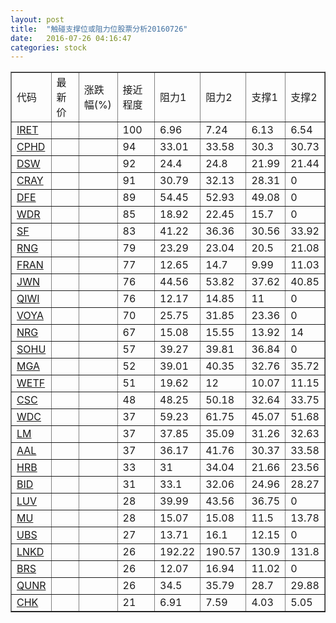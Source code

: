 ```yaml
---
layout: post
title:  "触碰支撑位或阻力位股票分析20160726"
date:   2016-07-26 04:16:47
categories: stock
---
```

<script type="text/javascript">
var stockList = []
stockList.push('gb_iret');
stockList.push('gb_cphd');
stockList.push('gb_dsw');
stockList.push('gb_cray');
stockList.push('gb_dfe');
stockList.push('gb_wdr');
stockList.push('gb_sf');
stockList.push('gb_rng');
stockList.push('gb_fran');
stockList.push('gb_jwn');
stockList.push('gb_qiwi');
stockList.push('gb_voya');
stockList.push('gb_nrg');
stockList.push('gb_sohu');
stockList.push('gb_mga');
stockList.push('gb_wetf');
stockList.push('gb_csc');
stockList.push('gb_wdc');
stockList.push('gb_lm');
stockList.push('gb_aal');
stockList.push('gb_hrb');
stockList.push('gb_bid');
stockList.push('gb_luv');
stockList.push('gb_mu');
stockList.push('gb_ubs');
stockList.push('gb_lnkd');
stockList.push('gb_brs');
stockList.push('gb_qunr');
stockList.push('gb_chk');
</script>
<table border="1">
 <tr>
 <td>代码</td>
 <td>最新价</td>
 <td>涨跌幅(%)</td>
 <td>接近程度</td>
 <td>阻力1</td>
 <td>阻力2</td>
 <td>支撑1</td>
 <td>支撑2</td>
</tr>
  <tr id="iret" class="green">
  <td><a href="http://stock.finance.sina.com.cn/usstock/quotes/IRET.html" target="_blank">IRET</a></td><td></td><td></td><td>100</td><td>6.96</td><td>7.24</td><td>6.13</td><td>6.54</td></tr>
  <tr id="cphd" class="red">
  <td><a href="http://stock.finance.sina.com.cn/usstock/quotes/CPHD.html" target="_blank">CPHD</a></td><td></td><td></td><td>94</td><td>33.01</td><td>33.58</td><td>30.3</td><td>30.73</td></tr>
  <tr id="dsw" class="red">
  <td><a href="http://stock.finance.sina.com.cn/usstock/quotes/DSW.html" target="_blank">DSW</a></td><td></td><td></td><td>92</td><td>24.4</td><td>24.8</td><td>21.99</td><td>21.44</td></tr>
  <tr id="cray" class="red">
  <td><a href="http://stock.finance.sina.com.cn/usstock/quotes/CRAY.html" target="_blank">CRAY</a></td><td></td><td></td><td>91</td><td>30.79</td><td>32.13</td><td>28.31</td><td>0</td></tr>
  <tr id="dfe" class="red">
  <td><a href="http://stock.finance.sina.com.cn/usstock/quotes/DFE.html" target="_blank">DFE</a></td><td></td><td></td><td>89</td><td>54.45</td><td>52.93</td><td>49.08</td><td>0</td></tr>
  <tr id="wdr" class="red">
  <td><a href="http://stock.finance.sina.com.cn/usstock/quotes/WDR.html" target="_blank">WDR</a></td><td></td><td></td><td>85</td><td>18.92</td><td>22.45</td><td>15.7</td><td>0</td></tr>
  <tr id="sf" class="green">
  <td><a href="http://stock.finance.sina.com.cn/usstock/quotes/SF.html" target="_blank">SF</a></td><td></td><td></td><td>83</td><td>41.22</td><td>36.36</td><td>30.56</td><td>33.92</td></tr>
  <tr id="rng" class="red">
  <td><a href="http://stock.finance.sina.com.cn/usstock/quotes/RNG.html" target="_blank">RNG</a></td><td></td><td></td><td>79</td><td>23.29</td><td>23.04</td><td>20.5</td><td>21.08</td></tr>
  <tr id="fran" class="red">
  <td><a href="http://stock.finance.sina.com.cn/usstock/quotes/FRAN.html" target="_blank">FRAN</a></td><td></td><td></td><td>77</td><td>12.65</td><td>14.7</td><td>9.99</td><td>11.03</td></tr>
  <tr id="jwn" class="green">
  <td><a href="http://stock.finance.sina.com.cn/usstock/quotes/JWN.html" target="_blank">JWN</a></td><td></td><td></td><td>76</td><td>44.56</td><td>53.82</td><td>37.62</td><td>40.85</td></tr>
  <tr id="qiwi" class="red">
  <td><a href="http://stock.finance.sina.com.cn/usstock/quotes/QIWI.html" target="_blank">QIWI</a></td><td></td><td></td><td>76</td><td>12.17</td><td>14.85</td><td>11</td><td>0</td></tr>
  <tr id="voya" class="red">
  <td><a href="http://stock.finance.sina.com.cn/usstock/quotes/VOYA.html" target="_blank">VOYA</a></td><td></td><td></td><td>70</td><td>25.75</td><td>31.85</td><td>23.36</td><td>0</td></tr>
  <tr id="nrg" class="red">
  <td><a href="http://stock.finance.sina.com.cn/usstock/quotes/NRG.html" target="_blank">NRG</a></td><td></td><td></td><td>67</td><td>15.08</td><td>15.55</td><td>13.92</td><td>14</td></tr>
  <tr id="sohu" class="red">
  <td><a href="http://stock.finance.sina.com.cn/usstock/quotes/SOHU.html" target="_blank">SOHU</a></td><td></td><td></td><td>57</td><td>39.27</td><td>39.81</td><td>36.84</td><td>0</td></tr>
  <tr id="mga" class="red">
  <td><a href="http://stock.finance.sina.com.cn/usstock/quotes/MGA.html" target="_blank">MGA</a></td><td></td><td></td><td>52</td><td>39.01</td><td>40.35</td><td>32.76</td><td>35.72</td></tr>
  <tr id="wetf" class="red">
  <td><a href="http://stock.finance.sina.com.cn/usstock/quotes/WETF.html" target="_blank">WETF</a></td><td></td><td></td><td>51</td><td>19.62</td><td>12</td><td>10.07</td><td>11.15</td></tr>
  <tr id="csc" class="red">
  <td><a href="http://stock.finance.sina.com.cn/usstock/quotes/CSC.html" target="_blank">CSC</a></td><td></td><td></td><td>48</td><td>48.25</td><td>50.18</td><td>32.64</td><td>33.75</td></tr>
  <tr id="wdc" class="green">
  <td><a href="http://stock.finance.sina.com.cn/usstock/quotes/WDC.html" target="_blank">WDC</a></td><td></td><td></td><td>37</td><td>59.23</td><td>61.75</td><td>45.07</td><td>51.68</td></tr>
  <tr id="lm" class="green">
  <td><a href="http://stock.finance.sina.com.cn/usstock/quotes/LM.html" target="_blank">LM</a></td><td></td><td></td><td>37</td><td>37.85</td><td>35.09</td><td>31.26</td><td>32.63</td></tr>
  <tr id="aal" class="red">
  <td><a href="http://stock.finance.sina.com.cn/usstock/quotes/AAL.html" target="_blank">AAL</a></td><td></td><td></td><td>37</td><td>36.17</td><td>41.76</td><td>30.37</td><td>33.58</td></tr>
  <tr id="hrb" class="green">
  <td><a href="http://stock.finance.sina.com.cn/usstock/quotes/HRB.html" target="_blank">HRB</a></td><td></td><td></td><td>33</td><td>31</td><td>34.04</td><td>21.66</td><td>23.56</td></tr>
  <tr id="bid" class="red">
  <td><a href="http://stock.finance.sina.com.cn/usstock/quotes/BID.html" target="_blank">BID</a></td><td></td><td></td><td>31</td><td>33.1</td><td>32.06</td><td>24.96</td><td>28.27</td></tr>
  <tr id="luv" class="green">
  <td><a href="http://stock.finance.sina.com.cn/usstock/quotes/LUV.html" target="_blank">LUV</a></td><td></td><td></td><td>28</td><td>39.99</td><td>43.56</td><td>36.75</td><td>0</td></tr>
  <tr id="mu" class="green">
  <td><a href="http://stock.finance.sina.com.cn/usstock/quotes/MU.html" target="_blank">MU</a></td><td></td><td></td><td>28</td><td>15.07</td><td>15.08</td><td>11.5</td><td>13.78</td></tr>
  <tr id="ubs" class="red">
  <td><a href="http://stock.finance.sina.com.cn/usstock/quotes/UBS.html" target="_blank">UBS</a></td><td></td><td></td><td>27</td><td>13.71</td><td>16.1</td><td>12.15</td><td>0</td></tr>
  <tr id="lnkd" class="green">
  <td><a href="http://stock.finance.sina.com.cn/usstock/quotes/LNKD.html" target="_blank">LNKD</a></td><td></td><td></td><td>26</td><td>192.22</td><td>190.57</td><td>130.9</td><td>131.8</td></tr>
  <tr id="brs" class="red">
  <td><a href="http://stock.finance.sina.com.cn/usstock/quotes/BRS.html" target="_blank">BRS</a></td><td></td><td></td><td>26</td><td>12.07</td><td>16.94</td><td>11.02</td><td>0</td></tr>
  <tr id="qunr" class="green">
  <td><a href="http://stock.finance.sina.com.cn/usstock/quotes/QUNR.html" target="_blank">QUNR</a></td><td></td><td></td><td>26</td><td>34.5</td><td>35.79</td><td>28.7</td><td>29.88</td></tr>
  <tr id="chk" class="green">
  <td><a href="http://stock.finance.sina.com.cn/usstock/quotes/CHK.html" target="_blank">CHK</a></td><td></td><td></td><td>21</td><td>6.91</td><td>7.59</td><td>4.03</td><td>5.05</td></tr>
</table>
